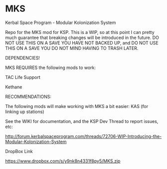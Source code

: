 MKS
===

Kerbal Space Program - Modular Kolonization System

Repo for the MKS mod for KSP.  This is a WIP, so at this point I can pretty much guarantee that breaking changes will be introduced in the future.  DO NOT USE THIS ON A SAVE YOU HAVE NOT BACKED UP, and DO NOT USE THIS ON A SAVE YOU DO NOT MIND HAVING TO TRASH LATER.

DEPENDENCIES!

MKS REQUIRES the following mods to work:

TAC Life Support

Kethane


RECOMMENDATIONS:

The following mods will make working with MKS a bit easier:
KAS (for linking up stations)


See the WIKI for documentation, and the KSP Dev Thread to report issues, etc:

http://forum.kerbalspaceprogram.com/threads/72706-WIP-Introducing-the-Modular-Kolonization-System

DropBox Link

https://www.dropbox.com/s/y9nk8n4331f8py5/MKS.zip
